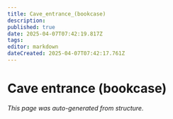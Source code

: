 ```yaml
---
title: Cave_entrance_(bookcase)
description: 
published: true
date: 2025-04-07T07:42:19.817Z
tags: 
editor: markdown
dateCreated: 2025-04-07T07:42:17.761Z
---
```


# Cave entrance (bookcase)

*This page was auto-generated from structure.*